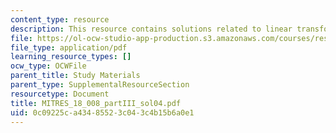 ```yaml
---
content_type: resource
description: This resource contains solutions related to linear transformations.
file: https://ol-ocw-studio-app-production.s3.amazonaws.com/courses/res-18-008-calculus-revisited-complex-variables-differential-equations-and-linear-algebra-fall-2011/0c09225ca43485523c043c4b15b6a0e1_MITRES_18_008_partIII_sol04.pdf
file_type: application/pdf
learning_resource_types: []
ocw_type: OCWFile
parent_title: Study Materials
parent_type: SupplementalResourceSection
resourcetype: Document
title: MITRES_18_008_partIII_sol04.pdf
uid: 0c09225c-a434-8552-3c04-3c4b15b6a0e1
---
```

